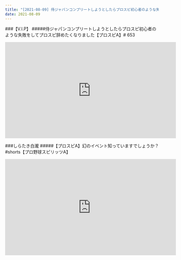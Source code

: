 ```yaml
---
title: "[2021-08-09] 侍ジャパンコンプリートしようとしたらプロスピ初心者のような失敗をしてプロスピ辞めたくなりました【プロスピA】# 653 他"
date: 2021-08-09
---
```

###【V.I.P】
#####侍ジャパンコンプリートしようとしたらプロスピ初心者のような失敗をしてプロスピ辞めたくなりました【プロスピA】# 653
<iframe width="560" height="315" src="https://www.youtube.com/embed/YxlE93nGZY4" frameborder="0" allow="accelerometer; autoplay; clipboard-write; encrypted-media; gyroscope; picture-in-picture" allowfullscreen></iframe>

###しらたき白瀧
#####【プロスピA】幻のイベント知っていますでしょうか？#shorts【プロ野球スピリッツA】
<iframe width="560" height="315" src="https://www.youtube.com/embed/k9_bgUPI-50" frameborder="0" allow="accelerometer; autoplay; clipboard-write; encrypted-media; gyroscope; picture-in-picture" allowfullscreen></iframe>

